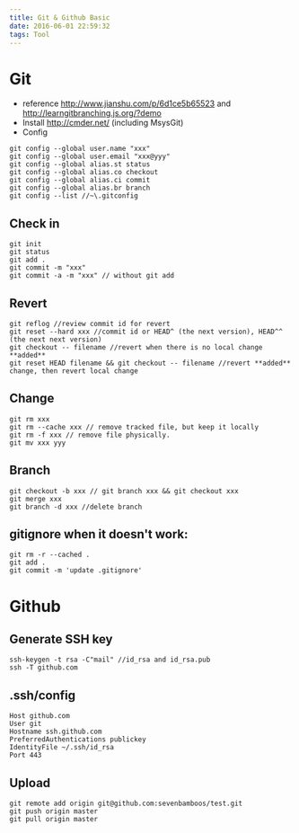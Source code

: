 ```yaml
---
title: Git & Github Basic
date: 2016-06-01 22:59:32
tags: Tool 
---
```


# Git
- reference http://www.jianshu.com/p/6d1ce5b65523 and http://learngitbranching.js.org/?demo
- Install http://cmder.net/ (including MsysGit)
- Config
```
git config --global user.name "xxx" 
git config --global user.email "xxx@yyy"
git config --global alias.st status
git config --global alias.co checkout
git config --global alias.ci commit
git config --global alias.br branch
git config --list //~\.gitconfig
```

## Check in
```
git init
git status
git add .
git commit -m "xxx"
git commit -a -m "xxx" // without git add
```

## Revert
```
git reflog //review commit id for revert
git reset --hard xxx //commit id or HEAD^ (the next version), HEAD^^ (the next next version)
git checkout -- filename //revert when there is no local change **added**
git reset HEAD filename && git checkout -- filename //revert **added** change, then revert local change
```

## Change
```
git rm xxx
git rm --cache xxx // remove tracked file, but keep it locally
git rm -f xxx // remove file physically.
git mv xxx yyy
```

## Branch
```
git checkout -b xxx // git branch xxx && git checkout xxx
git merge xxx
git branch -d xxx //delete branch
```

## gitignore when it doesn't work:
```
git rm -r --cached .
git add .
git commit -m 'update .gitignore'
```

# Github
## Generate SSH key
```
ssh-keygen -t rsa -C"mail" //id_rsa and id_rsa.pub
ssh -T github.com
```

## .ssh/config
```
Host github.com
User git
Hostname ssh.github.com
PreferredAuthentications publickey
IdentityFile ~/.ssh/id_rsa
Port 443
```

## Upload
```
git remote add origin git@github.com:sevenbamboos/test.git
git push origin master
git pull origin master
```
